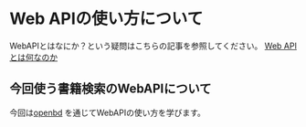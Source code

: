 # Web APIの使い方について

WebAPIとはなにか？という疑問はこちらの記事を参照してください。
[Web APIとは何なのか](https://qiita.com/NagaokaKenichi/items/df4c8455ab527aeacf02)

## 今回使う書籍検索のWebAPIについて

今回は[openbd](https://openbd.jp) を通じてWebAPIの使い方を学びます。








